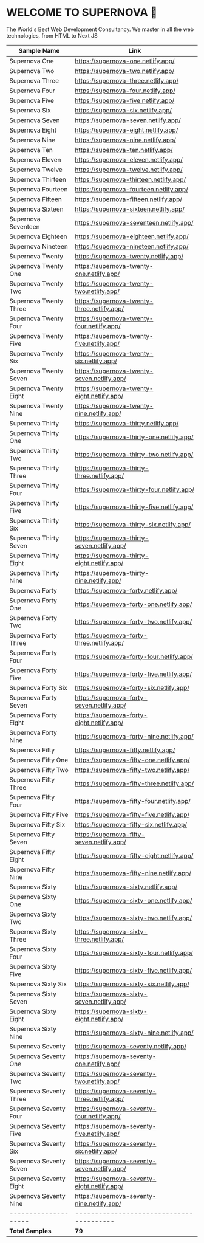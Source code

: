 # WELCOME TO SUPERNOVA 💫

The World's Best Web Development Consultancy. 
We master in all the web technologies, from HTML to Next JS

| Sample Name        | Link                                   |
|--------------------|----------------------------------------|
| Supernova One      | https://supernova-one.netlify.app/     |
| Supernova Two      | https://supernova-two.netlify.app/     |
| Supernova Three    | https://supernova-three.netlify.app/   |
| Supernova Four     | https://supernova-four.netlify.app/    |
| Supernova Five     | https://supernova-five.netlify.app/    |
| Supernova Six      | https://supernova-six.netlify.app/     |
| Supernova Seven    | https://supernova-seven.netlify.app/   |
| Supernova Eight    | https://supernova-eight.netlify.app/   |
| Supernova Nine     | https://supernova-nine.netlify.app/    |
| Supernova Ten      | https://supernova-ten.netlify.app/     |
| Supernova Eleven   | https://supernova-eleven.netlify.app/  |
| Supernova Twelve   | https://supernova-twelve.netlify.app/  |
| Supernova Thirteen | https://supernova-thirteen.netlify.app/|
| Supernova Fourteen | https://supernova-fourteen.netlify.app/|
| Supernova Fifteen  | https://supernova-fifteen.netlify.app/ |
| Supernova Sixteen  | https://supernova-sixteen.netlify.app/ |
| Supernova Seventeen| https://supernova-seventeen.netlify.app/|
| Supernova Eighteen | https://supernova-eighteen.netlify.app/|
| Supernova Nineteen | https://supernova-nineteen.netlify.app/|
| Supernova Twenty   | https://supernova-twenty.netlify.app/  |
| Supernova Twenty One|https://supernova-twenty-one.netlify.app/|
| Supernova Twenty Two|https://supernova-twenty-two.netlify.app/|
| Supernova Twenty Three|https://supernova-twenty-three.netlify.app/|
| Supernova Twenty Four|https://supernova-twenty-four.netlify.app/|
| Supernova Twenty Five|https://supernova-twenty-five.netlify.app/|
| Supernova Twenty Six|https://supernova-twenty-six.netlify.app/|
| Supernova Twenty Seven|https://supernova-twenty-seven.netlify.app/|
| Supernova Twenty Eight|https://supernova-twenty-eight.netlify.app/|
| Supernova Twenty Nine|https://supernova-twenty-nine.netlify.app/|
| Supernova Thirty   | https://supernova-thirty.netlify.app/  |
| Supernova Thirty One|https://supernova-thirty-one.netlify.app/|
| Supernova Thirty Two|https://supernova-thirty-two.netlify.app/|
| Supernova Thirty Three|https://supernova-thirty-three.netlify.app/|
| Supernova Thirty Four|https://supernova-thirty-four.netlify.app/|
| Supernova Thirty Five|https://supernova-thirty-five.netlify.app/|
| Supernova Thirty Six|https://supernova-thirty-six.netlify.app/|
| Supernova Thirty Seven|https://supernova-thirty-seven.netlify.app/|
| Supernova Thirty Eight|https://supernova-thirty-eight.netlify.app/|
| Supernova Thirty Nine|https://supernova-thirty-nine.netlify.app/|
| Supernova Forty    | https://supernova-forty.netlify.app/    |
| Supernova Forty One|https://supernova-forty-one.netlify.app/|
| Supernova Forty Two|https://supernova-forty-two.netlify.app/|
| Supernova Forty Three|https://supernova-forty-three.netlify.app/|
| Supernova Forty Four|https://supernova-forty-four.netlify.app/|
| Supernova Forty Five|https://supernova-forty-five.netlify.app/|
| Supernova Forty Six|https://supernova-forty-six.netlify.app/|
| Supernova Forty Seven|https://supernova-forty-seven.netlify.app/|
| Supernova Forty Eight|https://supernova-forty-eight.netlify.app/|
| Supernova Forty Nine|https://supernova-forty-nine.netlify.app/|
| Supernova Fifty    | https://supernova-fifty.netlify.app/    |
| Supernova Fifty One|https://supernova-fifty-one.netlify.app/|
| Supernova Fifty Two|https://supernova-fifty-two.netlify.app/|
| Supernova Fifty Three|https://supernova-fifty-three.netlify.app/|
| Supernova Fifty Four|https://supernova-fifty-four.netlify.app/|
| Supernova Fifty Five|https://supernova-fifty-five.netlify.app/|
| Supernova Fifty Six|https://supernova-fifty-six.netlify.app/|
| Supernova Fifty Seven|https://supernova-fifty-seven.netlify.app/|
| Supernova Fifty Eight|https://supernova-fifty-eight.netlify.app/|
| Supernova Fifty Nine|https://supernova-fifty-nine.netlify.app/|
| Supernova Sixty    | https://supernova-sixty.netlify.app/    |
| Supernova Sixty One|https://supernova-sixty-one.netlify.app/|
| Supernova Sixty Two|https://supernova-sixty-two.netlify.app/|
| Supernova Sixty Three|https://supernova-sixty-three.netlify.app/|
| Supernova Sixty Four|https://supernova-sixty-four.netlify.app/|
| Supernova Sixty Five|https://supernova-sixty-five.netlify.app/|
| Supernova Sixty Six|https://supernova-sixty-six.netlify.app/|
| Supernova Sixty Seven|https://supernova-sixty-seven.netlify.app/|
| Supernova Sixty Eight|https://supernova-sixty-eight.netlify.app/|
| Supernova Sixty Nine|https://supernova-sixty-nine.netlify.app/|
| Supernova Seventy | https://supernova-seventy.netlify.app/  |
| Supernova Seventy One|https://supernova-seventy-one.netlify.app/|
| Supernova Seventy Two|https://supernova-seventy-two.netlify.app/|
| Supernova Seventy Three|https://supernova-seventy-three.netlify.app/|
| Supernova Seventy Four|https://supernova-seventy-four.netlify.app/|
| Supernova Seventy Five|https://supernova-seventy-five.netlify.app/|
| Supernova Seventy Six|https://supernova-seventy-six.netlify.app/|
| Supernova Seventy Seven|https://supernova-seventy-seven.netlify.app/|
| Supernova Seventy Eight|https://supernova-seventy-eight.netlify.app/|
| Supernova Seventy Nine|https://supernova-seventy-nine.netlify.app/|
|--------------------|----------------------------------------|
| **Total Samples**  | **79**                                  |


